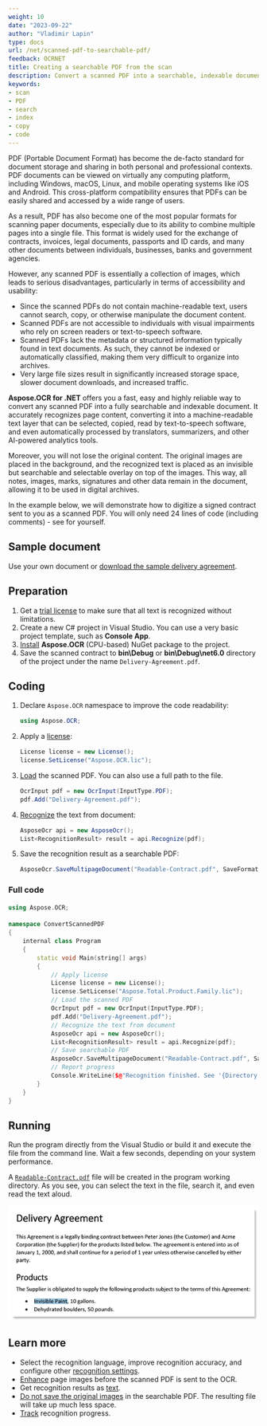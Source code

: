 ```yaml
---
weight: 10
date: "2023-09-22"
author: "Vladimir Lapin"
type: docs
url: /net/scanned-pdf-to-searchable-pdf/
feedback: OCRNET
title: Creating a searchable PDF from the scan
description: Convert a scanned PDF into a searchable, indexable document from which you can select and copy text.
keywords:
- scan
- PDF
- search
- index
- copy
- code
---
```


PDF (Portable Document Format) has become the de-facto standard for document storage and sharing in both personal and professional contexts. PDF documents can be viewed on virtually any computing platform, including Windows, macOS, Linux, and mobile operating systems like iOS and Android. This cross-platform compatibility ensures that PDFs can be easily shared and accessed by a wide range of users.

As a result, PDF has also become one of the most popular formats for scanning paper documents, especially due to its ability to combine multiple pages into a single file. This format is widely used for the exchange of contracts, invoices, legal documents, passports and ID cards, and many other documents between individuals, businesses, banks and government agencies.

However, any scanned PDF is essentially a collection of images, which leads to serious disadvantages, particularly in terms of accessibility and usability:

- Since the scanned PDFs do not contain machine-readable text, users cannot search, copy, or otherwise manipulate the document content.
- Scanned PDFs are not accessible to individuals with visual impairments who rely on screen readers or text-to-speech software.
- Scanned PDFs lack the metadata or structured information typically found in text documents. As such, they cannot be indexed or automatically classified, making them very difficult to organize into archives.
- Very large file sizes result in significantly increased storage space, slower document downloads, and increased traffic.

**Aspose.OCR for .NET** offers you a fast, easy and highly reliable way to convert any scanned PDF into a fully searchable and indexable document. It accurately recognizes page content, converting it into a machine-readable text layer that can be selected, copied, read by text-to-speech software, and even automatically processed by translators, summarizers, and other AI-powered analytics tools.

Moreover, you will not lose the original content. The original images are placed in the background, and the recognized text is placed as an invisible but searchable and selectable overlay on top of the images. This way, all notes, images, marks, signatures and other data remain in the document, allowing it to be used in digital archives.

In the example below, we will demonstrate how to digitize a signed contract sent to you as a scanned PDF. You will only need 24 lines of code (including comments) - see for yourself.

## Sample document

Use your own document or [download the sample delivery agreement](Delivery-Agreement.pdf).

## Preparation

1. Get a [trial license](/ocr/net/licensing/) to make sure that all text is recognized without limitations.
2. Create a new C# project in Visual Studio. You can use a very basic project template, such as **Console App**.
3. [Install](/ocr/net/installation/) **Aspose.OCR** (CPU-based) NuGet package to the project.
4. Save the scanned contract to **bin\\Debug** or **bin\\Debug\\net6.0** directory of the project under the name `Delivery-Agreement.pdf`.

## Coding

1. Declare `Aspose.OCR` namespace to improve the code readability:
   ```csharp
   using Aspose.OCR;
   ```
2. Apply a [license](/ocr/net/licensing/#applying-a-developer-or-site-license):
   ```csharp
   License license = new License();
   license.SetLicense("Aspose.OCR.lic");
   ```
3. [Load](/ocr/net/ocrinput/) the scanned PDF. You can also use a full path to the file.
   ```csharp
   OcrInput pdf = new OcrInput(InputType.PDF);
   pdf.Add("Delivery-Agreement.pdf");
   ```
4. [Recognize](/ocr/net/recognition/) the text from document:
   ```csharp
   AsposeOcr api = new AsposeOcr();
   List<RecognitionResult> result = api.Recognize(pdf);
   ```
5. Save the recognition result as a searchable PDF:
   ```csharp
   AsposeOcr.SaveMultipageDocument("Readable-Contract.pdf", SaveFormat.Pdf, result);
   ```

### Full code

```cpp
using Aspose.OCR;

namespace ConvertScannedPDF
{
	internal class Program
	{
		static void Main(string[] args)
		{
			// Apply license
			License license = new License();
			license.SetLicense("Aspose.Total.Product.Family.lic");
			// Load the scanned PDF
			OcrInput pdf = new OcrInput(InputType.PDF);
			pdf.Add("Delivery-Agreement.pdf");
			// Recognize the text from document
			AsposeOcr api = new AsposeOcr();
			List<RecognitionResult> result = api.Recognize(pdf);
			// Save searchable PDF
			AsposeOcr.SaveMultipageDocument("Readable-Contract.pdf", SaveFormat.Pdf, result);
			// Report progress
			Console.WriteLine($@"Recognition finished. See '{Directory.GetCurrentDirectory()}\Readable-Contract.pdf'.");
		}
	}
}
```

## Running

Run the program directly from the Visual Studio or build it and execute the file from the command line. Wait a few seconds, depending on your system performance.

A [`Readable-Contract.pdf`](Readable-Contract.pdf) file will be created in the program working directory. As you see, you can select the text in the file, search it, and even read the text aloud.

![Searchable PDF](searchable-pdf-demo.png)

## Learn more

- Select the recognition language, improve recognition accuracy, and configure other [recognition settings](/ocr/net/recognition-settings-common/).
- [Enhance](/ocr/net/image-processing/) page images before the scanned PDF is sent to the OCR.
- Get recognition results as [text](/ocr/net/save-text/).
- [Do not save the original images](/ocr/net/save-searchable-pdf/) in the searchable PDF. The resulting file will take up much less space.
- [Track](/ocr/net/track-progress/) recognition progress.
